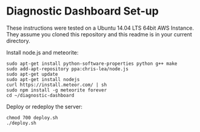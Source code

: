 Diagnostic Dashboard Set-up
===========================

These instructions were tested on a Ubuntu 14.04 LTS 64bit AWS Instance.
They assume you cloned this repository and this readme is in your current directory.

Install node.js and meteorite:

    sudo apt-get install python-software-properties python g++ make
    sudo add-apt-repository ppa:chris-lea/node.js
    sudo apt-get update
    sudo apt-get install nodejs
    curl https://install.meteor.com/ | sh
    sudo npm install -g meteorite forever
    cd ~/diagnostic-dashboard


Deploy or redeploy the server:

    chmod 700 deploy.sh
    ./deploy.sh
